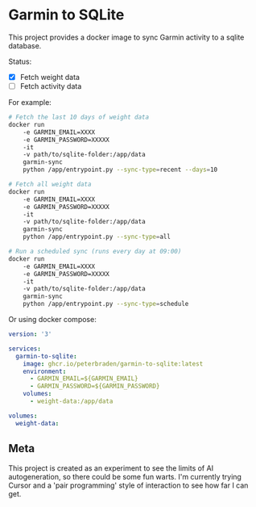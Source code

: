 # Garmin to SQLite

This project provides a docker image to sync Garmin activity to a sqlite
database.

Status:
- [x] Fetch weight data
- [ ] Fetch activity data

For example:

```bash
# Fetch the last 10 days of weight data
docker run 
    -e GARMIN_EMAIL=XXXX 
    -e GARMIN_PASSWORD=XXXXX 
    -it 
    -v path/to/sqlite-folder:/app/data 
    garmin-sync 
    python /app/entrypoint.py --sync-type=recent --days=10

# Fetch all weight data
docker run 
    -e GARMIN_EMAIL=XXXX 
    -e GARMIN_PASSWORD=XXXXX 
    -it 
    -v path/to/sqlite-folder:/app/data 
    garmin-sync 
    python /app/entrypoint.py --sync-type=all

# Run a scheduled sync (runs every day at 09:00)
docker run 
    -e GARMIN_EMAIL=XXXX 
    -e GARMIN_PASSWORD=XXXXX 
    -it 
    -v path/to/sqlite-folder:/app/data 
    garmin-sync 
    python /app/entrypoint.py --sync-type=schedule
```

Or using docker compose:

```docker-compose.yml
version: '3'

services:
  garmin-to-sqlite:
    image: ghcr.io/peterbraden/garmin-to-sqlite:latest 
    environment:
      - GARMIN_EMAIL=${GARMIN_EMAIL}
      - GARMIN_PASSWORD=${GARMIN_PASSWORD}
    volumes:
      - weight-data:/app/data

volumes:
  weight-data:
```

## Meta
This project is created as an experiment to see the limits of AI autogeneration, so there could be some fun warts. I'm currently trying Cursor and a 'pair programming' style of interaction to see how far I can get.